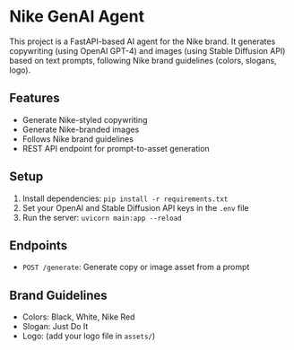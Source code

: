 # Nike GenAI Agent

This project is a FastAPI-based AI agent for the Nike brand. It generates copywriting (using OpenAI GPT-4) and images (using Stable Diffusion API) based on text prompts, following Nike brand guidelines (colors, slogans, logo).

## Features
- Generate Nike-styled copywriting
- Generate Nike-branded images
- Follows Nike brand guidelines
- REST API endpoint for prompt-to-asset generation

## Setup
1. Install dependencies: `pip install -r requirements.txt`
2. Set your OpenAI and Stable Diffusion API keys in the `.env` file
3. Run the server: `uvicorn main:app --reload`

## Endpoints
- `POST /generate`: Generate copy or image asset from a prompt

## Brand Guidelines
- Colors: Black, White, Nike Red
- Slogan: Just Do It
- Logo: (add your logo file in `assets/`)
